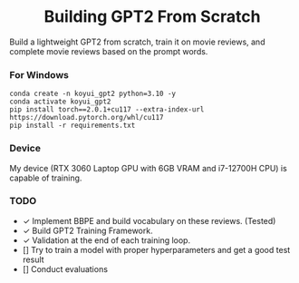 <h1 align="center">Building GPT2 From Scratch</h1>

Build a lightweight GPT2 from scratch, train it on movie reviews, and complete movie reviews based on the prompt words.

### For Windows
```
conda create -n koyui_gpt2 python=3.10 -y
conda activate koyui_gpt2
pip install torch==2.0.1+cu117 --extra-index-url https://download.pytorch.org/whl/cu117
pip install -r requirements.txt
```

### Device
My device (RTX 3060 Laptop GPU with 6GB VRAM and i7-12700H CPU) is capable of training.

### TODO
- ✓ Implement BBPE and build vocabulary on these reviews. (Tested)
- ✓ Build GPT2 Training Framework.
- ✓ Validation at the end of each training loop.
- [] Try to train a model with proper hyperparameters and get a good test result
- [] Conduct evaluations